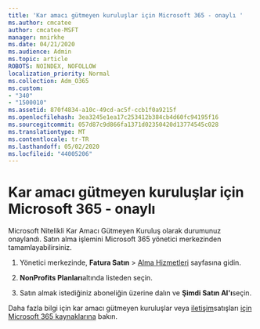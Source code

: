 ```yaml
---
title: 'Kar amacı gütmeyen kuruluşlar için Microsoft 365 - onaylı '
ms.author: cmcatee
author: cmcatee-MSFT
manager: mnirkhe
ms.date: 04/21/2020
ms.audience: Admin
ms.topic: article
ROBOTS: NOINDEX, NOFOLLOW
localization_priority: Normal
ms.collection: Adm_O365
ms.custom:
- "340"
- "1500010"
ms.assetid: 870f4834-a10c-49cd-ac5f-ccb1f0a9215f
ms.openlocfilehash: 3ea3245e1ea17c253412b384cb4d60fc94195f16
ms.sourcegitcommit: 057d87c9d866fa1371d02350420d13774545c028
ms.translationtype: MT
ms.contentlocale: tr-TR
ms.lasthandoff: 05/02/2020
ms.locfileid: "44005206"
---
```

# <a name="microsoft-365-for-nonprofits---approved"></a>Kar amacı gütmeyen kuruluşlar için Microsoft 365 - onaylı

Microsoft Nitelikli Kar Amacı Gütmeyen Kuruluş olarak durumunuz onaylandı. Satın alma işlemini Microsoft 365 yönetici merkezinden tamamlayabilirsiniz.

1. Yönetici merkezinde, **Fatura Satın** \> [Alma Hizmetleri](https://go.microsoft.com/fwlink/p/?linkid=868433) sayfasına gidin.

2. **NonProfits Planları**altında listeden seçin.

3. Satın almak istediğiniz aboneliğin üzerine dalın ve **Şimdi Satın Al'ı**seçin.

Daha fazla bilgi için kar amacı gütmeyen kuruluşlar veya [iletişim](https://www.microsoft.com/nonprofits/contact-us)satışları [için Microsoft 365 kaynaklarına](https://www.microsoft.com/nonprofits/microsoft-365) bakın.
